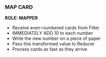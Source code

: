 ### MAP CARD
**ROLE: MAPPER**
- Receive even-numbered cards from Filter
- IMMEDIATELY ADD 10 to each number
- Write the new number on a piece of paper
- Pass this transformed value to Reducer
- Process cards as fast as they arrive